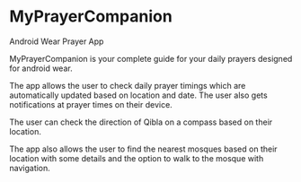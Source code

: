 # MyPrayerCompanion
Android Wear Prayer App

MyPrayerCompanion is your complete guide for your daily prayers designed for android wear.

The app allows the user to check daily prayer timings which are automatically updated based on location and date. The user also
gets notifications at prayer times on their device.

The user can check the direction of Qibla on a compass based on their location.

The app also allows the user to find the nearest mosques based on their location with some details and the option to walk to the mosque with
navigation.
